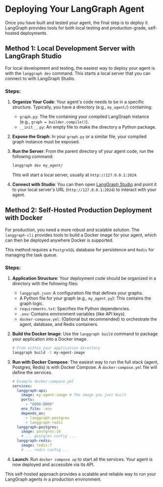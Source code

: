 # Deploying Your LangGraph Agent

Once you have built and tested your agent, the final step is to deploy it. LangGraph provides tools for both local testing and production-grade, self-hosted deployments.

## Method 1: Local Development Server with LangGraph Studio

For local development and testing, the easiest way to deploy your agent is with the `langgraph dev` command. This starts a local server that you can connect to with LangGraph Studio.

### Steps:

1.  **Organize Your Code**: Your agent's code needs to be in a specific structure. Typically, you have a directory (e.g., `my_agent/`) containing:
    *   `graph.py`: The file containing your compiled LangGraph instance (e.g., `graph = builder.compile()`).
    *   `__init__.py`: An empty file to make the directory a Python package.

2.  **Expose the Graph**: In your `graph.py` or a similar file, your compiled graph instance must be exposed.

3.  **Run the Server**: From the parent directory of your agent code, run the following command:

    ```bash
    langgraph dev my_agent/
    ```

    This will start a local server, usually at `http://127.0.0.1:2024`.

4.  **Connect with Studio**: You can then open [LangGraph Studio](https://smith.langchain.com/studio/) and point it to your local server's URL (`http://127.0.0.1:2024`) to interact with your agent.

## Method 2: Self-Hosted Production Deployment with Docker

For production, you need a more robust and scalable solution. The `langgraph-cli` provides tools to build a Docker image for your agent, which can then be deployed anywhere Docker is supported.

This method requires a `PostgreSQL` database for persistence and `Redis` for managing the task queue.

### Steps:

1.  **Application Structure**: Your deployment code should be organized in a directory with the following files:
    *   `langgraph.json`: A configuration file that defines your graphs.
    *   A Python file for your graph (e.g., `my_agent.py`): This contains the graph logic.
    *   `requirements.txt`: Specifies the Python dependencies.
    *   `.env`: Contains environment variables (like API keys).
    *   `docker-compose.yml`: (Optional but recommended) to orchestrate the agent, database, and Redis containers.

2.  **Build the Docker Image**: Use the `langgraph build` command to package your application into a Docker image.

    ```bash
    # From within your application directory
    langgraph build -t my-agent-image
    ```

3.  **Run with Docker Compose**: The easiest way to run the full stack (agent, Postgres, Redis) is with Docker Compose. A `docker-compose.yml` file will define the services.

    ```yaml
    # Example docker-compose.yml
    services:
      langgraph-api:
        image: my-agent-image # The image you just built
        ports:
          - "8000:8000"
        env_file: .env
        depends_on:
          - langgraph-postgres
          - langgraph-redis
      langgraph-postgres:
        image: postgres:16
        # ... postgres config ...
      langgraph-redis:
        image: redis:7
        # ... redis config ...
    ```

4.  **Launch**: Run `docker compose up` to start all the services. Your agent is now deployed and accessible via its API.

This self-hosted approach provides a scalable and reliable way to run your LangGraph agents in a production environment. 